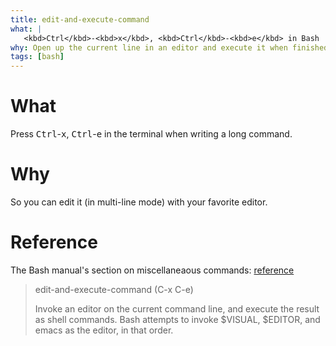 ```yaml
---
title: edit-and-execute-command
what: |
   <kbd>Ctrl</kbd>-<kbd>x</kbd>, <kbd>Ctrl</kbd>-<kbd>e</kbd> in Bash
why: Open up the current line in an editor and execute it when finished editing
tags: [bash]
---
```


# What
Press <kbd>Ctrl</kbd>-<kbd>x</kbd>, <kbd>Ctrl</kbd>-<kbd>e</kbd> in the terminal when writing a long command.

# Why
So you can edit it (in multi-line mode) with your favorite editor.

# Reference
The Bash manual's section on miscellaneaous commands: [reference](https://www.gnu.org/savannah-checkouts/gnu/bash/manual/bash.html#index-edit_002dand_002dexecute_002dcommand-_0028C_002dx-C_002de_0029)

> edit-and-execute-command (C-x C-e)
> 
> Invoke an editor on the current command line, and execute the result as shell commands.  Bash attempts to invoke $VISUAL, $EDITOR, and emacs as the editor, in that order.

